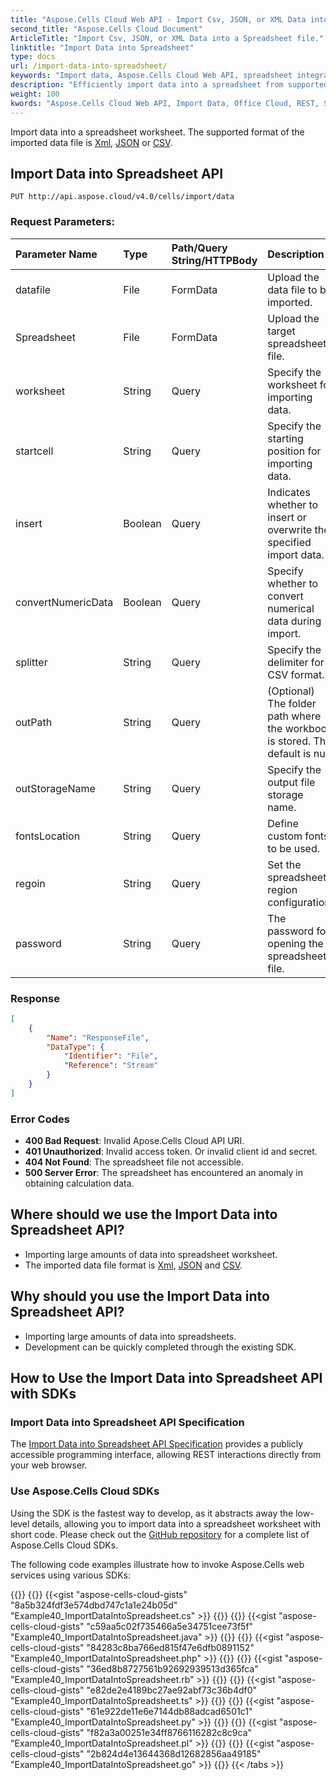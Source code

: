 ```yaml
---
title: "Aspose.Cells Cloud Web API - Import Csv, JSON, or XML Data into a Spreadsheet file."
second_title: "Aspose.Cells Cloud Document"
ArticleTitle: "Import Csv, JSON, or XML Data into a Spreadsheet file."
linktitle: "Import Data into Spreadsheet"
type: docs
url: /import-data-into-spreadsheet/
keywords: "Import data, Aspose.Cells Cloud Web API, spreadsheet integration, CSV, JSON, XML, data handling, Aspose.Cells"
description: "Efficiently import data into a spreadsheet from supported formats like CSV, JSON, and XML using the Aspose.Cells Cloud Web API."
weight: 100
kwords: "Aspose.Cells Cloud Web API, Import Data, Office Cloud, REST, Spreadsheet, CSV, JSON, XML"
---
```


Import data into a spreadsheet worksheet. The supported format of the imported data file is [Xml](https://docs.fileformat.com/web/xml/), [JSON](https://docs.fileformat.com/web/json/) or [CSV](https://docs.fileformat.com/spreadsheet/csv/).

## **Import Data into Spreadsheet API**

```http
PUT http://api.aspose.cloud/v4.0/cells/import/data
```

### **Request Parameters:**

| Parameter Name | Type | Path/Query String/HTTPBody | Description |
| :- | :- | :- |:- |
| datafile | File | FormData | Upload the data file to be imported. |
| Spreadsheet | File | FormData | Upload the target spreadsheet file. |
| worksheet | String | Query | Specify the worksheet for importing data. |
| startcell | String | Query | Specify the starting position for importing data. |
| insert | Boolean | Query | Indicates whether to insert or overwrite the specified import data. |
| convertNumericData | Boolean | Query | Specify whether to convert numerical data during import. |
| splitter | String | Query | Specify the delimiter for CSV format. |
| outPath | String | Query | (Optional) The folder path where the workbook is stored. The default is null. |
| outStorageName | String | Query | Specify the output file storage name. |
| fontsLocation | String | Query | Define custom fonts to be used. |
| regoin | String | Query | Set the spreadsheet region configuration. |
| password | String | Query | The password for opening the spreadsheet file. |

### **Response**

```json
[
    {
        "Name": "ResponseFile",
        "DataType": {
            "Identifier": "File",
            "Reference": "Stream"
        }
    }
]
```

### Error Codes

- **400 Bad Request**: Invalid Apose.Cells Cloud API URI.
- **401 Unauthorized**: Invalid access token. Or invalid client id and secret.
- **404 Not Found**: The spreadsheet file not accessible.
- **500 Server Error**: The spreadsheet has encountered an anomaly in obtaining calculation data.

## Where should we use the Import Data into Spreadsheet API?

- Importing large amounts of data into spreadsheet worksheet.
- The imported data file format is [Xml](https://docs.fileformat.com/web/xml/), [JSON](https://docs.fileformat.com/web/json/) and [CSV](https://docs.fileformat.com/spreadsheet/csv/).

## Why should you use the Import Data into Spreadsheet API?

- Importing large amounts of data into spreadsheets.
- Development can be quickly completed through the existing SDK.

## How to Use the Import Data into Spreadsheet API with SDKs

### Import Data into Spreadsheet API Specification

The [Import Data into Spreadsheet API Specification](https://reference.aspose.cloud/cells/#/DataProcessingController/ImportDataIntoSpreadsheet) provides a publicly accessible programming interface, allowing REST interactions directly from your web browser.

### Use Aspose.Cells Cloud SDKs

Using the SDK is the fastest way to develop, as it abstracts away the low-level details, allowing you to import data into  a spreadsheet worksheet with short code.
Please check out the [GitHub repository](https://github.com/aspose-cells-cloud) for a complete list of Aspose.Cells Cloud SDKs.

The following code examples illustrate how to invoke Aspose.Cells web services using various SDKs:

{{<tabs tabTotal="8" tabID="1" tabName1="C#" tabName2="Java" tabName3="PHP" tabName4="Ruby" tabName5="Node.js" tabName6="Python" tabName7="Perl" tabName8="Go" >}}
{{<tab tabNum="1" >}}
{{<gist "aspose-cells-cloud-gists" "8a5b324fdf3e574dbd747c1a1e24b05d" "Example40_ImportDataIntoSpreadsheet.cs" >}}
{{</tab>}}
{{<tab tabNum="2" >}}
{{<gist "aspose-cells-cloud-gists" "c59aa5c02f735466a5e34751cee73f5f" "Example40_ImportDataIntoSpreadsheet.java" >}}
{{</tab>}}
{{<tab tabNum="3" >}}
{{<gist "aspose-cells-cloud-gists" "84283c8ba766ed815f47e6dfb0891152" "Example40_ImportDataIntoSpreadsheet.php" >}}
{{</tab>}}
{{<tab tabNum="4" >}}
{{<gist "aspose-cells-cloud-gists" "36ed8b8727561b92692939513d365fca" "Example40_ImportDataIntoSpreadsheet.rb" >}}
{{</tab>}}
{{<tab tabNum="5" >}}
{{<gist "aspose-cells-cloud-gists" "e82de2e4189bc27ae92abf73c36b4df0" "Example40_ImportDataIntoSpreadsheet.ts" >}}
{{</tab>}}
{{<tab tabNum="6" >}}
{{<gist "aspose-cells-cloud-gists" "61e922de11e6e7144db88adcad6501c1" "Example40_ImportDataIntoSpreadsheet.py" >}}
{{</tab>}}
{{<tab tabNum="7" >}}
{{<gist "aspose-cells-cloud-gists" "f82a3a00251e34ff8766116282c8c9ca" "Example40_ImportDataIntoSpreadsheet.pl" >}}
{{</tab>}}
{{<tab tabNum="8" >}}
{{<gist "aspose-cells-cloud-gists" "2b824d4e13644368d12682856aa49185" "Example40_ImportDataIntoSpreadsheet.go" >}}
{{</tab>}}
{{< /tabs >}}
